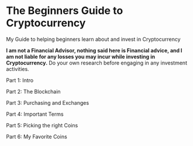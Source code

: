 
# The Beginners Guide to Cryptocurrency
My Guide to helping beginners learn about and invest in Cryptocurrency

**I am not a Financial Advisor, nothing said here is Financial advice, and I am not liable for any losses you may incur while investing in Cryptocurrency.** Do your own research before engaging in any investment activities.

Part 1: Intro

Part 2: The Blockchain

Part 3: Purchasing and Exchanges

Part 4: Important Terms

Part 5: Picking the right Coins

Part 6: My Favorite Coins 

